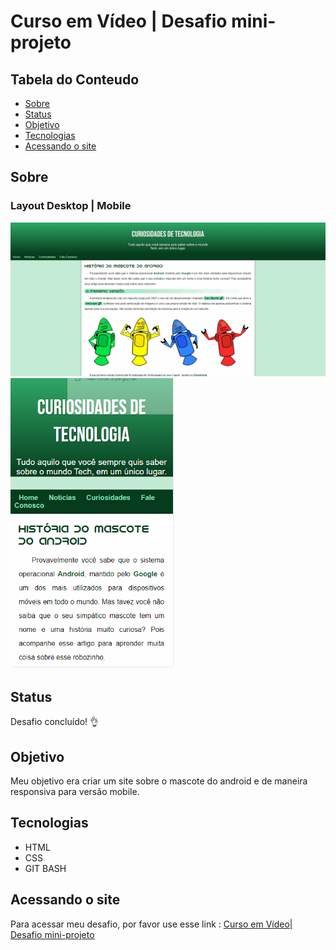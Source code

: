 # Curso em Vídeo | Desafio mini-projeto

## Tabela do Conteudo

<ul>
<li><a href="#sobre">Sobre</a></li>
<li><a href="#status">Status</a></li>
<li><a href="#objetivo">Objetivo</a></li>
<li><a href="#tecnologias">Tecnologias</a></li>
<li><a href="#acessando-o-site">Acessando o site</a></li>
</ul>

## Sobre

### Layout Desktop | Mobile
<img src="gifs/android-layout-desktop.gif" alt="Gif do layout desktop" width=950px>
<img src="gifs/android-layout-mobile.gif" alt="Gif do layout mobile" width=262px>

## Status

Desafio concluído! 👌

## Objetivo

Meu objetivo era criar um site sobre o mascote do android e de maneira responsiva para versão mobile.

## Tecnologias

<ul>
<li>HTML</li>
<li>CSS</li>
<li>GIT BASH</li>
</ul>

## Acessando o site

Para acessar meu desafio, por favor use esse link : <a href="https://tiago-forward.github.io/resolvendo-desafio-mini-projeto-cursoemvideo/" target="_blank">Curso em Vídeo| Desafio mini-projeto</a>
